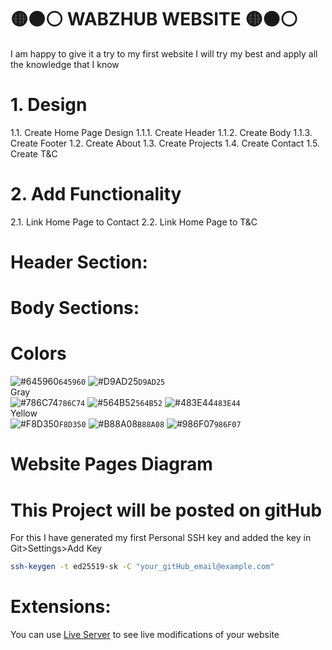 # 🟡⚫⚪ WABZHUB WEBSITE 🟡⚫⚪
I am happy to give it a try to my first website
I will try my best and apply all the knowledge that I know
# 1. Design
1.1. Create Home Page Design
    1.1.1. Create Header
    1.1.2. Create Body
    1.1.3. Create Footer
1.2. Create About
1.3. Create Projects
1.4. Create Contact
1.5. Create T&C
# 2. Add Functionality
2.1. Link Home Page to Contact
2.2. Link Home Page to T&C
# Header Section:
# Body Sections:

# Colors
![#645960](https://placehold.co/15x15/645960/645960.png)`645960`
![#D9AD25](https://placehold.co/15x15/D9AD25/D9AD25.png)`D9AD25`<br>
Gray<br>
![#786C74](https://placehold.co/15x15/786C74/786C74.png)`786C74`
![#564B52](https://placehold.co/15x15/564B52/564B52.png)`564B52`
![#483E44](https://placehold.co/15x15/483E44/483E44.png)`483E44`<br>
Yellow<br>
![#F8D350](https://placehold.co/15x15/F8D350/F8D350.png)`F8D350`
![#B88A08](https://placehold.co/15x15/B88A08/B88A08.png)`B88A08`
![#986F07](https://placehold.co/15x15/986F07/986F07.png)`986F07`<br>

# Website Pages Diagram


# This Project will be posted on gitHub
For this I have generated my first Personal SSH key and added the key in Git>Settings>Add Key
```bash
ssh-keygen -t ed25519-sk -C "your_gitHub_email@example.com"
```
# Extensions:
You can use [Live Server](https://marketplace.visualstudio.com/items?itemName=ritwickdey.LiveServery.LiveServer) to see live modifications of your website
